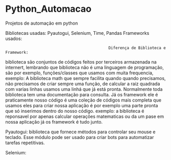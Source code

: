 # Python_Automacao
 Projetos de automação em python


Bibliotecas usadas: Pyautogui, Selenium, Time, Pandas
Frameworks usados:

                                                 Diferença de Biblioteca e Framework: 
biblioteca são conjuntos de códigos feitos por terceiros armazenada na internert, lembrando que biblioteca não é uma linguagem de programação, são por exemplo, funções/classes que usamos com muita frequencia, exemplo: A biblioteca math que sempre facilita  quando  quando precisamos, não precisamos de criar sempre uma função, de calcular a raiz quadrada com varias linhas usamos uma linhá que já está pronta. Normalmente toda biblioteca tem uma documentação para consulta. Já os framework ele é praticamente nosso código é uma coleção de códigos mais completa que usamos eles para criar nossa aplicação é por exemplo uma parte pronta que só inserimos dentro do nosso código. exemplo: a biblioteca é reponsavel por apenas calcular operações matematicas ou da um pase em nossa aplicação já os framework é tudo junto.

Pyautogui: biblioteca que fornece métodos para controlar seu mouse e teclado. Esse módulo pode ser usado para criar bots para automatizar tarefas repetitivas.

Selenium: 








